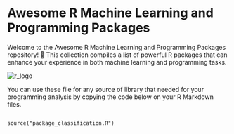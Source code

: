 # Awesome R Machine Learning and Programming Packages

Welcome to the Awesome R Machine Learning and Programming Packages repository! 🚀 This collection compiles a list of powerful R packages that can enhance your experience in both machine learning and programming tasks.

![r_logo](https://upload.wikimedia.org/wikipedia/commons/thumb/1/1b/R_logo.svg/1280px-R_logo.svg.png)

You can use these file for any source of library that needed for your programming analysis by copying the code below on your R Markdown files.

```{r setup, include=FALSE}

source("package_classification.R")
```

